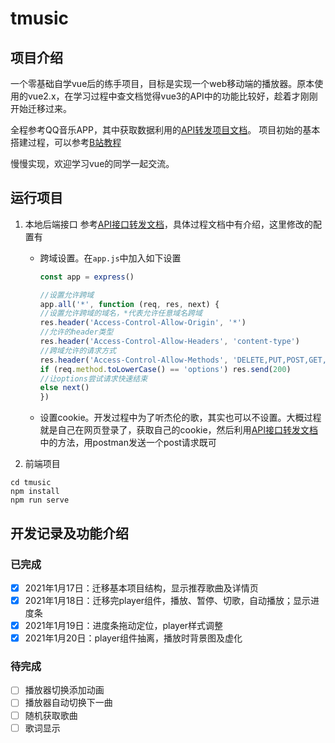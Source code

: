 # tmusic

## 项目介绍

一个零基础自学vue后的练手项目，目标是实现一个web移动端的播放器。原本使用的vue2.x，在学习过程中查文档觉得vue3的API中的功能比较好，趁着才刚刚开始迁移过来。

全程参考QQ音乐APP，其中获取数据利用的[API转发项目文档](https://jsososo.github.io/QQMusicApi)。
项目初始的基本搭建过程，可以参考[B站教程](https://www.bilibili.com/video/BV15741177Eh)

慢慢实现，欢迎学习vue的同学一起交流。

## 运行项目

1. 本地后端接口
   参考[API接口转发文档](https://jsososo.github.io/QQMusicApi)，具体过程文档中有介绍，这里修改的配置有
   - 跨域设置。在`app.js`中加入如下设置

        ```js
        const app = express()

        //设置允许跨域
        app.all('*', function (req, res, next) {
        //设置允许跨域的域名，*代表允许任意域名跨域
        res.header('Access-Control-Allow-Origin', '*')
        //允许的header类型
        res.header('Access-Control-Allow-Headers', 'content-type')
        //跨域允许的请求方式
        res.header('Access-Control-Allow-Methods', 'DELETE,PUT,POST,GET,OPTIONS')
        if (req.method.toLowerCase() == 'options') res.send(200)
        //让options尝试请求快速结束
        else next()
        })
        ```

   - 设置cookie。开发过程中为了听杰伦的歌，其实也可以不设置。大概过程就是自己在网页登录了，获取自己的cookie，然后利用[API接口转发文档](https://jsososo.github.io/QQMusicApi)中的方法，用postman发送一个post请求既可

2. 前端项目

```shell
cd tmusic
npm install
npm run serve
```

## 开发记录及功能介绍

### 已完成

- [x] 2021年1月17日：迁移基本项目结构，显示推荐歌曲及详情页
- [x] 2021年1月18日：迁移完player组件，播放、暂停、切歌，自动播放；显示进度条
- [x] 2021年1月19日：进度条拖动定位，player样式调整
- [x] 2021年1月20日：player组件抽离，播放时背景图及虚化

### 待完成

- [ ] 播放器切换添加动画
- [ ] 播放器自动切换下一曲
- [ ] 随机获取歌曲
- [ ] 歌词显示
